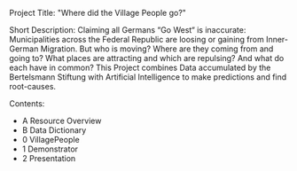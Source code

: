 Project Title: "Where did the Village People go?"

Short Description: Claiming all Germans “Go West“ is inaccurate: Municipalities across the Federal Republic are loosing or gaining from Inner-German Migration. But who is moving? Where are they coming from and going to? What places are attracting and which are repulsing? And what do each have in common? This Project combines Data accumulated by the Bertelsmann Stiftung with Artificial Intelligence to make predictions and find root-causes.

Contents:
- A Resource Overview
- B Data Dictionary
- 0 VillagePeople
- 1 Demonstrator
- 2 Presentation
